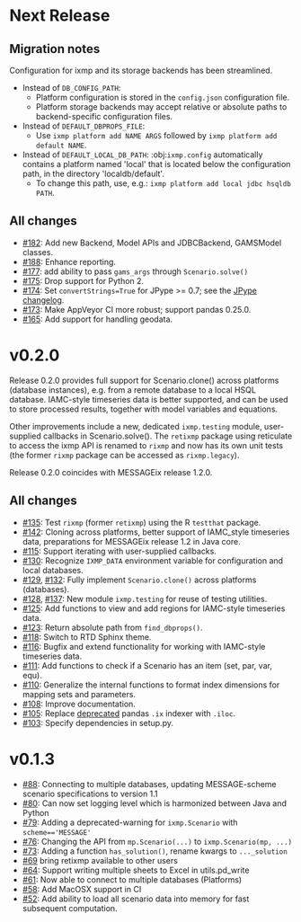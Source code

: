 
# Next Release


## Migration notes

Configuration for ixmp and its storage backends has been streamlined.

- Instead of ``DB_CONFIG_PATH``:
  - Platform configuration is stored in the ``config.json`` configuration file.
  - Platform storage backends may accept relative or absolute paths to backend-specific configuration files.
- Instead of ``DEFAULT_DBPROPS_FILE``:
  - Use ``ixmp platform add NAME ARGS`` followed by ``ixmp platform add default NAME``.
- Instead of ``DEFAULT_LOCAL_DB_PATH``: :obj:`ixmp.config` automatically contains a platform named 'local' that is located below the configuration path, in the directory 'localdb/default'.
  - To change this path, use, e.g.: ``ixmp platform add local jdbc hsqldb PATH``.


## All changes

- [#182](https://github.com/iiasa/ixmp/pull/182): Add new Backend, Model APIs and JDBCBackend, GAMSModel classes.
- [#188](https://github.com/iiasa/ixmp/pull/188): Enhance reporting.
- [#177](https://github.com/iiasa/ixmp/pull/177): add ability to pass `gams_args` through `Scenario.solve()`
- [#175](https://github.com/iiasa/ixmp/pull/175): Drop support for Python 2.
- [#174](https://github.com/iiasa/ixmp/pull/174): Set `convertStrings=True` for JPype >= 0.7; see the [JPype changelog](https://jpype.readthedocs.io/en/latest/CHANGELOG.html).
- [#173](https://github.com/iiasa/ixmp/pull/173): Make AppVeyor CI more robust; support pandas 0.25.0.
- [#165](https://github.com/iiasa/ixmp/pull/165): Add support for handling geodata.

# v0.2.0

Release 0.2.0 provides full support for Scenario.clone() across platforms (database instances), e.g. from a remote database to a local HSQL database.
IAMC-style timeseries data is better supported, and can be used to store processed results, together with model variables and equations.

Other improvements include a new, dedicated `ixmp.testing` module, user-supplied
callbacks in Scenario.solve(). The `retixmp` package using reticulate to access
the ixmp API is renamed to `rixmp` and now has its own unit tests (the former
`rixmp` package can be accessed as `rixmp.legacy`).

Release 0.2.0 coincides with MESSAGEix release 1.2.0.

## All changes

- [#135](https://github.com/iiasa/ixmp/pull/135): Test `rixmp` (former `retixmp`) using the R `testthat` package.
- [#142](https://github.com/iiasa/ixmp/pull/142): Cloning across platforms, better support of IAMC_style timeseries data, preparations for MESSAGEix release 1.2 in Java core.
- [#115](https://github.com/iiasa/ixmp/pull/115): Support iterating with user-supplied callbacks.
- [#130](https://github.com/iiasa/ixmp/pull/130): Recognize `IXMP_DATA` environment variable for configuration and local databases.
- [#129](https://github.com/iiasa/ixmp/pull/129), [#132](https://github.com/iiasa/ixmp/pull/132): Fully implement `Scenario.clone()` across platforms (databases).
- [#128](https://github.com/iiasa/ixmp/pull/128),
  [#137](https://github.com/iiasa/ixmp/pull/137): New module `ixmp.testing` for reuse of testing utilities.
- [#125](https://github.com/iiasa/ixmp/pull/125): Add functions to view and add regions for IAMC-style timeseries data.
- [#123](https://github.com/iiasa/ixmp/pull/123): Return absolute path from `find_dbprops()`.
- [#118](https://github.com/iiasa/ixmp/pull/118): Switch to RTD Sphinx theme.
- [#116](https://github.com/iiasa/ixmp/pull/116): Bugfix and extend functionality for working with IAMC-style timeseries data.
- [#111](https://github.com/iiasa/ixmp/pull/111): Add functions to check if a Scenario has an item (set, par, var, equ).
- [#110](https://github.com/iiasa/ixmp/pull/110): Generalize the internal functions to format index dimensions for mapping sets and parameters.
- [#108](https://github.com/iiasa/ixmp/pull/105): Improve documentation.
- [#105](https://github.com/iiasa/ixmp/pull/105): Replace [deprecated](http://pandas.pydata.org/pandas-docs/stable/indexing.html#ix-indexer-is-deprecated) pandas `.ix` indexer with `.iloc`.
- [#103](https://github.com/iiasa/ixmp/pull/103): Specify dependencies in setup.py.

# v0.1.3

- [#88](https://github.com/iiasa/ixmp/pull/80): Connecting to multiple databases, updating MESSAGE-scheme scenario specifications to version 1.1
- [#80](https://github.com/iiasa/ixmp/pull/80): Can now set logging level which is harmonized between Java and Python
- [#79](https://github.com/iiasa/ixmp/pull/79): Adding a deprecated-warning for `ixmp.Scenario` with `scheme=='MESSAGE'`
- [#76](https://github.com/iiasa/ixmp/pull/76): Changing the API from `mp.Scenario(...)` to `ixmp.Scenario(mp, ...)`
- [#73](https://github.com/iiasa/ixmp/pull/73): Adding a function `has_solution()`, rename kwargs to `..._solution`
- [#69](https://github.com/iiasa/ixmp/pull/69) bring retixmp available to other users
- [#64](https://github.com/iiasa/ixmp/pull/64): Support writing multiple sheets to Excel in utils.pd_write
- [#61](https://github.com/iiasa/ixmp/pull/61): Now able to connect to multiple databases (Platforms)
- [#58](https://github.com/iiasa/ixmp/pull/58): Add MacOSX support in CI
- [#52](https://github.com/iiasa/ixmp/pull/52): Add ability to load all scenario data into memory for fast subsequent computation.
